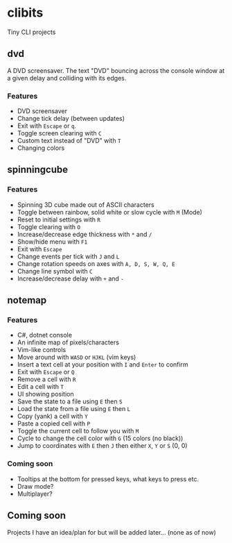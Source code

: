 # clibits
Tiny CLI projects

## dvd
A DVD screensaver. The text "DVD" bouncing across the console window at a given delay and colliding with its edges.
### Features
- DVD screensaver
- Change tick delay (between updates)
- Exit with `Escape` or `q`.
- Toggle screen clearing with `C`
- Custom text instead of "DVD" with `T`
- Changing colors

## spinningcube
### Features
- Spinning 3D cube made out of ASCII characters
- Toggle between rainbow, solid white or slow cycle with `M` (Mode)
- Reset to initial settings with `R`
- Toggle clearing with `O`
- Increase/decrease edge thickness with `*` and `/`
- Show/hide menu with `F1`
- Exit with `Escape`
- Change events per tick with `J` and `L`
- Change rotation speeds on axes with `A, D, S, W, Q, E`
- Change line symbol with `C`
- Increase/decrease delay with `+` and `-`

## notemap
### Features
- C#, dotnet console
- An infinite map of pixels/characters
- Vim-like controls
- Move around with `WASD` or `HJKL` (vim keys)
- Insert a text cell at your position with `I` and `Enter` to confirm
- Exit with `Escape` or `Q`
- Remove a cell with `R`
- Edit a cell with `T`
- UI showing position
- Save the state to a file using `E` then `S`
- Load the state from a file using `E` then `L`
- Copy (yank) a cell with `Y`
- Paste a copied cell with `P`
- Toggle the current cell to follow you with `M`
- Cycle to change the cell color with `G` (15 colors (no black))
- Jump to coordinates with `E` then `J` then either `X`, `Y` or `S` (0, 0)
### Coming soon
- Tooltips at the bottom for pressed keys, what keys to press etc.
- Draw mode?
- Multiplayer?

## Coming soon
Projects I have an idea/plan for but will be added later... (none as of now)
